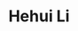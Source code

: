 ---
bio: 
  matter.
education:
  courses:
  - course: 博士学位
    institution: 北京师范大学认知神经科学与学习国家重点实验室
    year: 2020
  - course: 硕士学位
    institution: 加州大学旧金山分校
    year: 2019
  - course: 学士学位
    institution: 华中师范大学
    year: 2014
email: "hehuili@szu.edu.cn"
first_name: Hehui
highlight_name: false
interests:
- 汉语认知神经科学
- 双语研究
- 语言学习的脑机制
last_name: Li
organizations:
- name: Shenzhen University
  url: "https://brain.bnu.edu.cn/kytd/jsyjy/Djs/f5b018dd06d140f582ebdf24818bcb6e.htm"
role: Assistant Professor
social:
- icon: envelope
  icon_pack: fas
  link: mailto:hehuili@szu.edu.cn
- icon: google-scholar
  icon_pack: ai
  link: https://scholar.google.com/citations?user=rgB9BsMAAAAJ&hl
superuser: true
title: Hehui Li
user_groups:
- Alumni
---